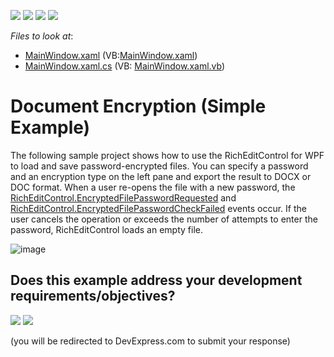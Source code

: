 <!-- default badges list -->
![](https://img.shields.io/endpoint?url=https://codecentral.devexpress.com/api/v1/VersionRange/184246703/19.1.3%2B)
[![](https://img.shields.io/badge/Open_in_DevExpress_Support_Center-FF7200?style=flat-square&logo=DevExpress&logoColor=white)](https://supportcenter.devexpress.com/ticket/details/T830411)
[![](https://img.shields.io/badge/📖_How_to_use_DevExpress_Examples-e9f6fc?style=flat-square)](https://docs.devexpress.com/GeneralInformation/403183)
[![](https://img.shields.io/badge/💬_Leave_Feedback-feecdd?style=flat-square)](#does-this-example-address-your-development-requirementsobjectives)
<!-- default badges end -->
<!-- default file list -->
*Files to look at*:

* [MainWindow.xaml](./CS/DXRichEdit_Encryption/MainWindow.xaml) (VB:[MainWindow.xaml](./VB/DXRichEdit_Encryption/MainWindow.xaml))
* [MainWindow.xaml.cs](./CS/DXRichEdit_Encryption/MainWindow.xaml.cs) (VB: [MainWindow.xaml.vb](./VB/DXRichEdit_Encryption/MainWindow.xaml.vb))
<!-- default file list end -->

# Document Encryption (Simple Example)

The following sample project shows how to use the RichEditControl for WPF to load and save password-encrypted files. You can specify a password and an encryption type on the left pane and export the result to DOCX or DOC format. When a user re-opens the file with a new password, the [RichEditControl.EncryptedFilePasswordRequested](https://docs.devexpress.com/WPF/DevExpress.Xpf.RichEdit.RichEditControl.EncryptedFilePasswordRequested?v=19.1) and [RichEditControl.EncryptedFilePasswordCheckFailed](https://docs.devexpress.com/WPF/DevExpress.Xpf.RichEdit.RichEditControl.EncryptedFilePasswordCheckFailed?v=19.1) events occur. If the user cancels the operation or exceeds the number of attempts to enter the password, RichEditControl loads an empty file.

![image](/media/project_image.png)
<!-- feedback -->
## Does this example address your development requirements/objectives?

[<img src="https://www.devexpress.com/support/examples/i/yes-button.svg"/>](https://www.devexpress.com/support/examples/survey.xml?utm_source=github&utm_campaign=wpf-richedit-document-encryption&~~~was_helpful=yes) [<img src="https://www.devexpress.com/support/examples/i/no-button.svg"/>](https://www.devexpress.com/support/examples/survey.xml?utm_source=github&utm_campaign=wpf-richedit-document-encryption&~~~was_helpful=no)

(you will be redirected to DevExpress.com to submit your response)
<!-- feedback end -->
